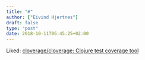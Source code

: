 ```yaml
---
title: "#"
author: ["Eivind Hjertnes"]
draft: false
type: "post"
date: 2018-10-11T06:45:25+02:00
---
```


Liked: [cloverage/cloverage:
Clojure test coverage tool](https://github.com/cloverage/cloverage)
